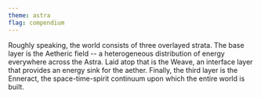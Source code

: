 ```yaml
---
theme: astra
flag: compendium
---
```


Roughly speaking, the world consists of three overlayed strata. The base layer is the Aetheric field -- a heterogeneous distribution of energy everywhere across the Astra. Laid atop that is the Weave, an interface layer that provides an energy sink for the aether. Finally, the third layer is the Enneract, the space-time-spirit continuum upon which the entire world is built.
